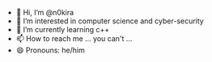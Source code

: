 - 👋 Hi, I’m @n0kira
- 👀 I’m interested in computer science and cyber-security
- 🌱 I’m currently learning c++
- 📫 How to reach me ... you can't ...
- 😄 Pronouns: he/him
